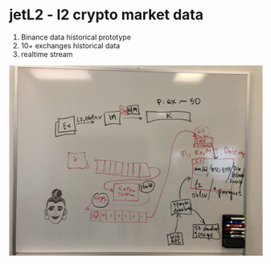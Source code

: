 # jetL2 - l2 crypto market data

1. Binance data historical prototype
2. 10+ exchanges historical data
3. realtime stream

![](pipeline.jpg?raw=true)
